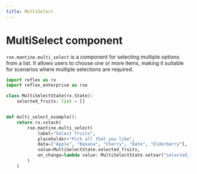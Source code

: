 ```yaml
---
title: MultiSelect
---
```


# MultiSelect component

`rxe.mantine.multi_select` is a component for selecting multiple options from a list. It allows users to choose one or more items, making it suitable for scenarios where multiple selections are required.

```python demo exec toggle
import reflex as rx
import reflex_enterprise as rxe

class MultiSelectState(rx.State):
    selected_fruits: list = []


def multi_select_example():
    return rx.vstack(
        rxe.mantine.multi_select(
            label="Select fruits",
            placeholder="Pick all that you like",
            data=["Apple", "Banana", "Cherry", "Date", "Elderberry"],
            value=MultiSelectState.selected_fruits,
            on_change=lambda value: MultiSelectState.setvar("selected_fruits", value),
        )
    )
```